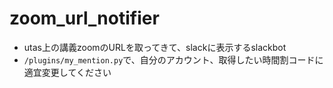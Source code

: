 # zoom_url_notifier
- utas上の講義zoomのURLを取ってきて、slackに表示するslackbot
- `/plugins/my_mention.py`で、自分のアカウント、取得したい時間割コードに適宜変更してください
